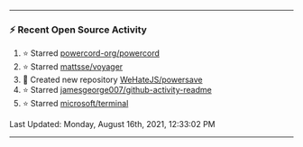

---
### :zap: Recent Open Source Activity

<!--RECENT_ACTIVITY:start-->
1. ⭐ Starred [powercord-org/powercord](https://github.com/powercord-org/powercord)
2. ⭐ Starred [mattsse/voyager](https://github.com/mattsse/voyager)
3. 📔 Created new repository [WeHateJS/powersave](https://github.com/WeHateJS/powersave)
4. ⭐ Starred [jamesgeorge007/github-activity-readme](https://github.com/jamesgeorge007/github-activity-readme)
5. ⭐ Starred [microsoft/terminal](https://github.com/microsoft/terminal)









<!--RECENT_ACTIVITY:end-->




<!--RECENT_ACTIVITY:last_update-->
Last Updated: Monday, August 16th, 2021, 12:33:02 PM
<!--RECENT_ACTIVITY:last_update_end-->
---
